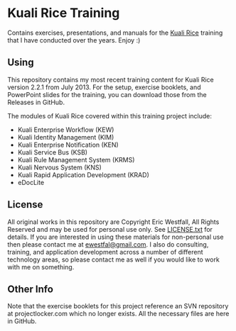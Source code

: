 # Kuali Rice Training

Contains exercises, presentations, and manuals for the [Kuali Rice](http://rice.kuali.org) training that I have conducted over the years. Enjoy :)

## Using

This repository contains my most recent training content for Kuali Rice version 2.2.1 from July 2013. For the setup, exercise booklets, and PowerPoint slides for the training, you can download those from the Releases in GitHub.

The modules of Kuali Rice covered within this training project include:

* Kuali Enterprise Workflow (KEW)
* Kuali Identity Management (KIM)
* Kuali Enterprise Notification (KEN)
* Kuali Service Bus (KSB)
* Kuali Rule Management System (KRMS)
* Kuali Nervous System (KNS)
* Kuali Rapid Application Development (KRAD)
* eDocLite

## License

All original works in this repository are Copyright Eric Westfall, All Rights Reserved and may be used for personal use only. See [LICENSE.txt](LICENSE.txt) for details. If you are interested in using these materials for non-personal use then please contact me at ewestfal@gmail.com. I also do consulting, training, and application development across a number of different technology areas, so please contact me as well if you would like to work with me on something.

## Other Info

Note that the exercise booklets for this project reference an SVN repository at projectlocker.com which no longer exists. All the necessary files are here in GitHub.
